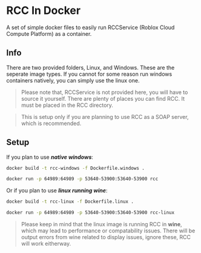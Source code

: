 # RCC In Docker
A set of simple docker files to easily run RCCService (Roblox Cloud Compute Platform) as a container.


## Info
There are two provided folders, Linux, and Windows. These are the seperate image types. If you cannot for some reason run windows containers natively, you can simply use the linux one.

> Please note that, RCCService is not provided here, you will have to source it yourself. There are plenty of places you can find RCC. It must be placed in the RCC directory.

> This is setup only if you are planning to use RCC as a SOAP server, which is recommended.

## Setup
If you plan to use ***native windows***:
```bash
docker build -t rcc-windows -f Dockerfile.windows .

docker run -p 64989:64989 -p 53640-53900:53640-53900 rcc
```

Or if you plan to use ***linux running wine***:
```bash
docker build -t rcc-linux -f Dockerfile.linux .

docker run -p 64989:64989 -p 53640-53900:53640-53900 rcc-linux
```

> Please keep in mind that the linux image is running RCC in **wine**, which may lead to performance or compatability issues.
> There will be output errors from wine related to display issues, ignore these, RCC will work eitherway.